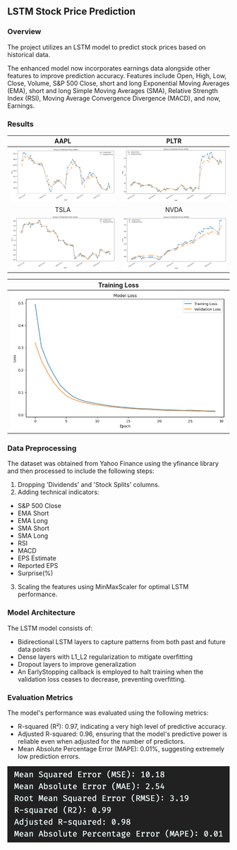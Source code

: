 ## LSTM Stock Price Prediction

### Overview

The project utilizes an LSTM model to predict stock prices based on historical data.

The enhanced model now incorporates earnings data alongside other features to improve prediction accuracy. Features include Open, High, Low, Close, Volume, S&P 500 Close, short and long Exponential Moving Averages (EMA), short and long Simple Moving Averages (SMA), Relative Strength Index (RSI), Moving Average Convergence Divergence (MACD), and now, Earnings.

### Results

|                                             AAPL                                              |                                             PLTR                                              |
| :-------------------------------------------------------------------------------------------: | :-------------------------------------------------------------------------------------------: |
| ![AAPL](https://github.com/Jason-Wuuuu/stock_price_prediction/blob/main/predictions/AAPL.png) | ![PLTR](https://github.com/Jason-Wuuuu/stock_price_prediction/blob/main/predictions/PLTR.png) |
|                                             TSLA                                              |                                             NVDA                                              |
| ![TSLA](https://github.com/Jason-Wuuuu/stock_price_prediction/blob/main/predictions/TSLA.png) | ![NVDA](https://github.com/Jason-Wuuuu/stock_price_prediction/blob/main/predictions/NVDA.png) |

|                                             Training Loss                                              |
| :----------------------------------------------------------------------------------------------------: |
| ![Training Loss](https://github.com/Jason-Wuuuu/stock_price_prediction/blob/main/predictions/loss.png) |

### Data Preprocessing

The dataset was obtained from Yahoo Finance using the yfinance library and then processed to include the following steps:

1. Dropping 'Dividends' and 'Stock Splits' columns.
2. Adding technical indicators:

- S&P 500 Close
- EMA Short
- EMA Long
- SMA Short
- SMA Long
- RSI
- MACD
- EPS Estimate
- Reported EPS
- Surprise(%)

3. Scaling the features using MinMaxScaler for optimal LSTM performance.

### Model Architecture

The LSTM model consists of:

- Bidirectional LSTM layers to capture patterns from both past and future data points
- Dense layers with L1_L2 regularization to mitigate overfitting
- Dropout layers to improve generalization
- An EarlyStopping callback is employed to halt training when the validation loss ceases to decrease, preventing overfitting.

### Evaluation Metrics

The model's performance was evaluated using the following metrics:

- R-squared (R²): 0.97, indicating a very high level of predictive accuracy.
- Adjusted R-squared: 0.96, ensuring that the model's predictive power is reliable even when adjusted for the number of predictors.
- Mean Absolute Percentage Error (MAPE): 0.01%, suggesting extremely low prediction errors.

![Model](https://github.com/Jason-Wuuuu/stock_price_prediction/blob/main/predictions/score.png)
